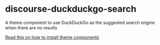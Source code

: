 # discourse-duckduckgo-search
A theme component to use DuckDuckGo as the suggested search engine when there are no results

[Read this on how to install theme components](https://meta.discourse.org/t/how-do-i-install-a-theme-or-theme-component/63682)
